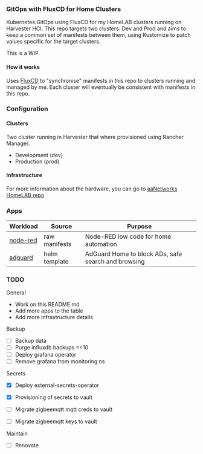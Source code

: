 ### GitOps with FluxCD for Home Clusters

Kubernetes GitOps using FluxCD for my HomeLAB clusters running on Harvester HCI. This repo targets two clusters: Dev and Prod and aims to keep a common set of manifests between them, using Kustomize to patch values specific for the target clusters.

This is a WIP.

#### How it works

Uses [FluxCD](https://fluxcd.io/docs/) to "synchronise" manifests in this repo to clusters running and managed by me. Each cluster will eventually be consistent with manifests in this repo.

### Configuration

#### Clusters

Two cluster running in Harvester that where provisioned using Rancher Manager.

* Development (dev)
* Production (prod)

#### Infrastructure

For more information about the hardware, you can go to [aaNetworks HomeLAB repo](https://github.com/aaNetworks/HomeLAB)

### Apps

| Workload | Source | Purpose |
| -------- | ------ | ------- |
| [node-red](https://nodered.org/) | raw manifests | Node-RED low code for home automation |
| [adguard]() | helm template | AdGuard Home to block ADs, safe search and browsing |


### TODO

General
* Work on this README.md
* Add more apps to the table
* Add more infrastructure details

Backup
 - [ ] Backup data
 - [ ] Purge influxdb backups ==10
 - [ ] Deploy grafana operator
 - [ ] Remove grafana from monitoring ns

Secrets
 - [x] Deploy external-secrets-operator
 - [x] Provisioning of secrets to vault
 - [ ] Migrate zigbeemqtt mqtt creds to vault
 - [ ] Migrate zigbeemqtt keys to vault


Maintain
 - [ ] Renovate

